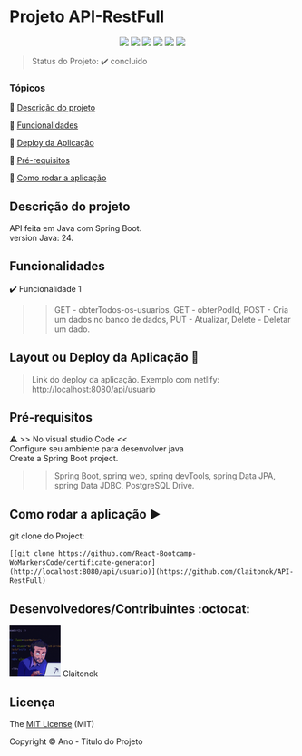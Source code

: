 <h1>Projeto API-RestFull</h1> 

<!--   #Link: para pegar essas logo: https://shields.io/ -->
<p align="center">
  <img src="https://img.shields.io/badge/100%25-gree?style=for-the-badge&logoSize=auto&label=Java"/>
  <img src="https://img.shields.io/badge/100%25-gree?style=for-the-badge&logoSize=auto&label=spring%20boot"/>
  <img src="http://img.shields.io/static/v1?label=TESTES&message=%3E100&color=GREEN&style=for-the-badge"/>
  <img src="http://img.shields.io/static/v1?label=STATUS&message=CONCLUIDO&color=GREEN&style=for-the-badge"/>
  <img src="https://img.shields.io/badge/concluido-gree?style=for-the-badge&logoSize=auto&label=status"/>
  <img src="https://img.shields.io/github/directory-file-count/Claitonok/API-RestFull"/>
</p>


> Status do Projeto: :heavy_check_mark: concluido

### Tópicos 

:small_blue_diamond: [Descrição do projeto](#descrição-do-projeto)

:small_blue_diamond: [Funcionalidades](#funcionalidades)

:small_blue_diamond: [Deploy da Aplicação](#deploy-da-aplicação-dash)

:small_blue_diamond: [Pré-requisitos](#pré-requisitos)

:small_blue_diamond: [Como rodar a aplicação](#como-rodar-a-aplicação-arrow_forward)

## Descrição do projeto 

<p align="justify">
 API feita em Java com Spring Boot.
  <br>
  version Java: 24.
</p>

## Funcionalidades

:heavy_check_mark: Funcionalidade 1  
>> GET - obterTodos-os-usuarios,
>> GET - obterPodId,
>> POST - Cria um dados no banco de dados,
>> PUT - Atualizar,
>> Delete - Deletar um dado.

## Layout ou Deploy da Aplicação :dash:

> Link do deploy da aplicação. Exemplo com netlify: http://localhost:8080/api/usuario

## Pré-requisitos

:warning: >> No visual studio Code <<
<br> 
Configure seu ambiente para desenvolver java
<br> 
Create a Spring Boot project. 
<br> 
>> Spring Boot, spring web, spring devTools, spring Data JPA, spring Data JDBC, PostgreSQL Drive.

## Como rodar a aplicação :arrow_forward:

git clone do Project: 

```
[[git clone https://github.com/React-Bootcamp-WoMarkersCode/certificate-generator](http://localhost:8080/api/usuario)](https://github.com/Claitonok/API-RestFull)
```

## Desenvolvedores/Contribuintes :octocat:

<img height="90" title="working" src="https://github.com/Claitonok/Claitonok/blob/main/imagem/giphy.gif">
Claitonok

## Licença 

The [MIT License]() (MIT)

Copyright :copyright: Ano - Titulo do Projeto
